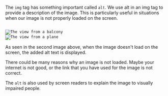 The `img` tag has something important called `alt`. We use alt in an img tag to provide a description of the image. This is particularly useful in situations when our image is not properly loaded on the screen.

<codeblock language="html" type="lesson">
<code>
<img src="https://ik.imagekit.io/d9mvewbju/Course/BigbinaryAcademy/download_d1dKbP6V8.avif" alt="The view from a balcony">
<img src="broken-link.jpg" alt="The view from a plane">
</code>
</codeblock>

As seen in the second image above, when the image doesn't load on the screen, the added alt text is displayed.

There could be many reasons why an image is not loaded. Maybe your internet is not good, or the link that you have used for the image is not correct.

The `alt` is also used by screen readers to explain the image to visually impaired people.
